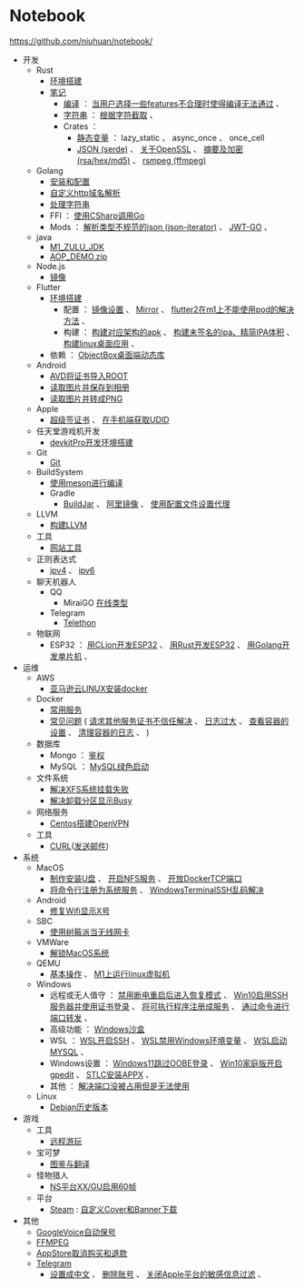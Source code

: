 Notebook
========

https://github.com/niuhuan/notebook/

- 开发
  - Rust
    - [环境搭建](开发/Rust/env/环境搭建.md)
    - [笔记](开发/Rust/笔记.md)
      - [编译](开发/Rust/笔记.md#编译) ： 
          [当用户选择一些features不合理时使得编译无法通过](开发/Rust/笔记.md#当用户选择一些features不合理时使得编译无法通过) 、
      - [字符串](开发/Rust/笔记.md#字符串) ： 
          [根据字符截取](开发/Rust/笔记.md#根据字符截取) 、
      - Crates ：
        - [静态变量](开发/Rust/crates/静态变量.md) ： lazy_static 、 async_once 、 once_cell
        - [JSON (serde)](开发/Rust/crates/JSON.md) 、
          [关于OpenSSL](开发/Rust/crates/关于OpenSSL.md) 、
          [摘要及加密 (rsa/hex/md5)](开发/Rust/crates/摘要及加密.md) 、
          [rsmpeg (ffmpeg)](开发/Rust/crates/rsmpeg.md)
  - Golang
    - [安装和配置](开发/Golang/安装和配置.md) 
    - [自定义http域名解析](开发/Golang/自定义http域名解析.md)
    - [处理字符串](开发/Golang/处理字符串.md)
    - FFI ： 
        [使用CSharp调用Go](开发/Golang/使用CSharp调用Go.md)
    - Mods ： 
        [解析类型不规范的json (json-iterator)](开发/Golang/FuzzyJson/解析类型不规范的json.md) 、
        [JWT-GO](开发/Golang/mods/JWT-GO.md) 、
  - java
    - [M1_ZULU_JDK](开发/Java/m1_zulu_jdk.md)
    - [AOP_DEMO.zip](开发/Java/aop_lock.zip)
  - Node.js
    - [镜像](开发/Node.js/镜像.md)
  - Flutter
    - [环境搭建](开发/Flutter/环境搭建.md)
      - 配置 ：
        [镜像设置](开发/Flutter/环境搭建.md#环境变量) 、
        [Mirror](开发/Flutter/环境搭建.md#Mirror) 、
        [flutter2在m1上不能使用pod的解决方法](开发/Flutter/环境搭建.md#flutter2在m1上不能使用pod的解决方法) 、
      - 构建 ：
        [构建对应架构的apk](开发/Flutter/环境搭建.md#构建对应架构的apk) 、
        [构建未签名的ipa、精简IPA体积](开发/Flutter/环境搭建.md#构建未签名的ipa) 、
        [构建linux桌面应用](开发/Flutter/环境搭建.md#构建linux桌面应用) 、
    - 依赖 ： 
      [ObjectBox桌面端动态库](开发/Flutter/ObjectBox桌面端动态库.md)
  - Android
    - [AVD将证书导入ROOT](开发/Android/AVD将证书导入ROOT.md)
    - [读取图片并保存到相册](开发/Android/读取图片并保存到相册.md)
    - [读取图片并转成PNG](开发/Android/读取图片并转成PNG.md)
  - Apple
    - [超级签证书](开发/Apple/超级签证书.md) 、 [在手机端获取UDID](开发/Apple/其他.md#在手机端获取UDID)
  - 任天堂游戏机开发
    - [devkitPro开发环境搭建](开发/任天堂/devkitPro开发环境搭建.md)
  - Git
    - [Git](开发/Git/Git.md)
  - BuildSystem
    - [使用meson进行编译](开发/BuildSystem/使用meson进行编译.md)
    - Gradle
         - [BuildJar](开发/Gradle/BuildJar.md) 、
           [阿里镜像](开发/Gradle/阿里镜像.md) 、
           [使用配置文件设置代理](开发/Gradle/使用配置文件设置代理.md)
  - LLVM
    - [构建LLVM](开发/LLVM/构建LLVM.md)
  - 工具
    - [网站工具](开发/工具/网站工具.md) 
  - 正则表达式
    - [ipv4](开发/正则/ipv4.md) 、
      [ipv6](开发/正则/ipv6.md)
  - 聊天机器人
    - QQ
      - MiraiGO
          [在线类型](开发/聊天机器人/QQ/MiraiGo/在线类型.md)
    - Telegram
      - [Telethon](开发/聊天机器人/Telegram/Telethon.md)
  - 物联网 
    - ESP32 ： 
      [用CLion开发ESP32](开发/物联网/用CLion开发ESP32.md) 、
      [用Rust开发ESP32](开发/物联网/用Rust开发ESP32.md) 、
      [用Golang开发单片机](开发/物联网/用Golang开发单片机.md) 、
- 运维
  - AWS
    - [亚马逊云LINUX安装docker](运维/亚马逊云/亚马逊云LINUX安装docker.md)
  - Docker
    - [常用服务](运维/Docker/常用服务.md)
    - [常见问题](运维/Docker/常见问题.md) (
      [请求其他服务证书不信任解决](运维/Docker/常见问题.md#请求其他服务证书不信任解决) 、
      [日志过大](运维/Docker/常见问题.md#日志过大) 、
      [查看容器的设置](运维/Docker/常见问题.md#查看容器的设置) 、
      [清理容器的日志](运维/Docker/常见问题.md#清理容器的日志) 、
      )
  - 数据库
    - Mongo ： [鉴权](运维/Mongo/鉴权.md)
    - MySQL ： [MySQL绿色启动](运维/MySQL/MySQL绿色启动.md)
  - 文件系统
    - [解决XFS系统挂载失败](运维/其他/解决XFS系统挂载失败.md)
    - [解决卸载分区显示Busy](运维/其他/解决卸载分区显示Busy.md)
  - 网络服务
    - [Centos搭建OpenVPN](运维/其他/Centos搭建OpenVPN.md)
  - 工具
    - [CURL](运维/工具/CURL.md)([发送邮件](运维/工具/CURL.md#发送邮件))
- 系统
  - MacOS
    - [制作安装U盘](系统/MacOS/制作安装U盘.md) 、
      [开启NFS服务](系统/MacOS/开启NFS服务.md) 、
      [开放DockerTCP端口](系统/MacOS/开放DockerTCP端口.md)
    - [将命令行注册为系统服务](系统/MacOS/将命令行注册为系统服务.md) 、
      [WindowsTerminalSSH乱码解决](系统/MacOS/WindowsTerminalSSH乱码解决.md)
  - Android
    - [修复Wifi显示X号](系统/Android/修复Wifi显示X号.md) 
  - SBC
    - [使用树莓派当无线网卡](系统/SBC/使用树莓派当无线网卡.md)
  - VMWare
    - [解锁MacOS系统](系统/VMWare/解锁macOS系统.md)
  - QEMU
    - [基本操作](系统/Qemu/基本操作.md) 、 [M1上运行linux虚拟机](系统/Qemu/M1上运行linux虚拟机.md)
  - Windows
    - 远程或无人值守 ： 
        [禁用断电重启后进入恢复模式](系统/Windows/禁用断电重启后进入恢复模式.md) 、
        [Win10启用SSH服务器并使用证书登录](系统/Windows/Win10启用SSH服务器并使用证书登录.md) 、
        [将可执行程序注册成服务](系统/Windows/将可执行程序注册成服务.md) 、
        [通过命令进行端口转发](系统/Windows/通过命令进行端口转发.md) 、
    - 高级功能 ：
        [Windows沙盒](系统/Windows/Windows沙盒.md)
    - WSL ： 
        [WSL开启SSH](系统/Windows/WSL开启SSH.md) 、
        [WSL禁用Windows环境变量](系统/Windows/WSL禁用Windows环境变量.md) 、
        [WSL启动MYSQL](系统/Windows/WSL启动MYSQL.md) 、
    - Windows设置 ： 
        [Windows11跳过OOBE登录](系统/Windows/Windows11跳过OOBE登录.md) 、
        [Win10家庭版开启gpedit](系统/Windows/Win10家庭版开启gpedit.md) 、
        [STLC安装APPX](系统/Windows/STLC安装APPX.md) 、
    - 其他 ：
        [解决端口没被占用但是无法使用](系统/Windows/解决端口没被占用但是无法使用.md)
  - Linux
    - [Debian历史版本](系统/Debian/历史版本.md)
- 游戏
  - 工具
    - [远程游玩](游戏/工具/远程游玩.md)
  - 宝可梦
    - [图鉴与翻译](游戏/宝可梦/图鉴与翻译.md)
  - 怪物猎人
    - [NS平台XX/GU启用60帧](游戏/怪物猎人/NS平台XX-GU启用60帧.md) 
  - 平台
    - [Steam](游戏/平台/Steam.md) :  [自定义Cover和Banner下载](游戏/平台/Steam.md#自定义cover和banner下载)
- 其他
  - [GoogleVoice自动保号](其他/GoogleVoice自动保号.md)
  - [FFMPEG](其他/FFMPEG.md)
  - [AppStore取消购买和退款](其他/AppStore取消购买和退款.md)
  - [Telegram](其他/Telegram.md)<br />
      - [设置成中文](其他/Telegram.md#设置成中文) 、
        [删除账号](其他/Telegram.md#删除账号) 、
        [关闭Apple平台的敏感信息过滤](其他/Telegram.md#关闭apple平台的敏感信息过滤) 、

